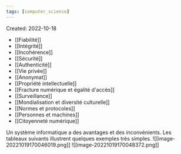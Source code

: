 ```yaml
---
tags: [computer_science] 
---
```

Created: 2022-10-18

- [[Fiabilité]]
- [[Intégrité]]
- [[Incohérence]]
- [[Sécurité]]
- [[Authenticité]]
- [[Vie privée]]
- [[Anonymat]]
- [[Propriété intellectuelle]]
- [[Fracture numérique et égalité d'accès]]
- [[Surveillance]]
- [[Mondialisation et diversité culturelle]]
- [[Normes et protocoles]]
- [[Personnes et machines]]
- [[Citoyenneté numérique]]

Un système informatique a des avantages et des inconvénients. Les tableaux suivants illustrent quelques exemples très simples.
![[image-20221019170046019.png]]
![[image-20221019170048372.png]]

